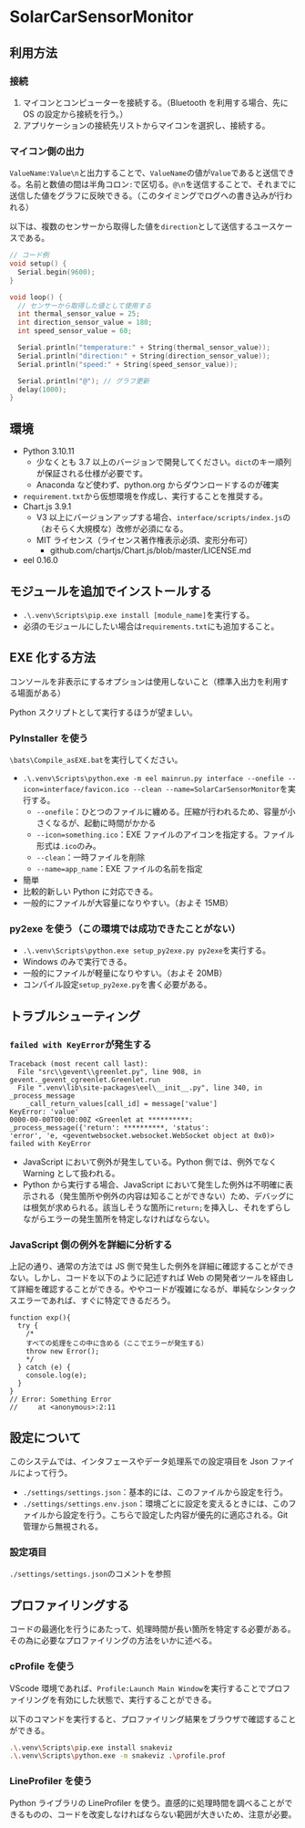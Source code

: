 # SolarCarSensorMonitor

## 利用方法

### 接続

1. マイコンとコンピューターを接続する。（Bluetooth を利用する場合、先に OS の設定から接続を行う。）
2. アプリケーションの接続先リストからマイコンを選択し、接続する。

### マイコン側の出力

`ValueName:Value\n`と出力することで、`ValueName`の値が`Value`であると送信できる。名前と数値の間は半角コロン`:`で区切る。`@\n`を送信することで、それまでに送信した値をグラフに反映できる。（このタイミングでログへの書き込みが行われる）

以下は、複数のセンサーから取得した値を`direction`として送信するユースケースである。

```cpp
// コード例
void setup() {
  Serial.begin(9600);
}

void loop() {
  // センサーから取得した値として使用する
  int thermal_sensor_value = 25;
  int direction_sensor_value = 180;
  int speed_sensor_value = 60;

  Serial.println("temperature:" + String(thermal_sensor_value));
  Serial.println("direction:" + String(direction_sensor_value));
  Serial.println("speed:" + String(speed_sensor_value));

  Serial.println("@"); // グラフ更新
  delay(1000);
}
```

## 環境

- Python 3.10.11
  - 少なくとも 3.7 以上のバージョンで開発してください。`dict`のキー順列が保証される仕様が必要です。
  - Anaconda など使わず、python.org からダウンロードするのが確実
- `requirement.txt`から仮想環境を作成し、実行することを推奨する。
- Chart.js 3.9.1
  - V3 以上にバージョンアップする場合、`interface/scripts/index.js`の（おそらく大規模な）改修が必須になる。
  - MIT ライセンス（ライセンス著作権表示必須、変形分布可）
    - github.com/chartjs/Chart.js/blob/master/LICENSE.md
- eel 0.16.0

## モジュールを追加でインストールする

- `.\.venv\Scripts\pip.exe install [module_name]`を実行する。
- 必須のモジュールにしたい場合は`requirements.txt`にも追加すること。

## EXE 化する方法

コンソールを非表示にするオプションは使用しないこと（標準入出力を利用する場面がある）

Python スクリプトとして実行するほうが望ましい。

### PyInstaller を使う

`\bats\Compile_asEXE.bat`を実行してください。

- `.\.venv\Scripts\python.exe -m eel mainrun.py interface --onefile --icon=interface/favicon.ico --clean --name=SolarCarSensorMonitor`を実行する。
  - `--onefile`：ひとつのファイルに纏める。圧縮が行われるため、容量が小さくなるが、起動に時間がかかる
  - `--icon=something.ico`：EXE ファイルのアイコンを指定する。ファイル形式は`.ico`のみ。
  - `--clean`：一時ファイルを削除
  - `--name=app_name`：EXE ファイルの名前を指定
- 簡単
- 比較的新しい Python に対応できる。
- 一般的にファイルが大容量になりやすい。（およそ 15MB）

### py2exe を使う（この環境では成功できたことがない）

- `.\.venv\Scripts\python.exe setup_py2exe.py py2exe`を実行する。
- Windows のみで実行できる。
- 一般的にファイルが軽量になりやすい。（およそ 20MB）
- コンパイル設定`setup_py2exe.py`を書く必要がある。

## トラブルシューティング

### `failed with KeyError`が発生する

```error:console
Traceback (most recent call last):
  File "src\\gevent\\greenlet.py", line 908, in gevent._gevent_cgreenlet.Greenlet.run
  File ".venv\lib\site-packages\eel\__init__.py", line 340, in _process_message
    _call_return_values[call_id] = message['value']
KeyError: 'value'
0000-00-00T00:00:00Z <Greenlet at **********: _process_message({'return': **********, 'status':
'error', 'e, <geventwebsocket.websocket.WebSocket object at 0x0)> failed with KeyError
```

- JavaScript において例外が発生している。Python 側では、例外でなく Warning として扱われる。
- Python から実行する場合、JavaScript において発生した例外は不明確に表示される（発生箇所や例外の内容は知ることができない）ため、デバッグには根気が求められる。該当しそうな箇所に`return;`を挿入し、それをずらしながらエラーの発生箇所を特定しなければならない。

### JavaScript 側の例外を詳細に分析する

上記の通り、通常の方法では JS 側で発生した例外を詳細に確認することができない。しかし、コードを以下のように記述すれば Web の開発者ツールを経由して詳細を確認することができる。ややコードが複雑になるが、単純なシンタックスエラーであれば、すぐに特定できるだろう。

```js:example
function exp(){
  try {
    /*
    すべての処理をこの中に含める（ここでエラーが発生する）
    throw new Error();
    */
  } catch (e) {
    console.log(e);
  }
}
// Error: Something Error
//     at <anonymous>:2:11
```

## 設定について

このシステムでは、インタフェースやデータ処理系での設定項目を Json ファイルによって行う。

- `./settings/settings.json`：基本的には、このファイルから設定を行う。
- `./settings/settings.env.json`：環境ごとに設定を変えるときには、このファイルから設定を行う。こちらで設定した内容が優先的に適応される。Git 管理から無視される。

### 設定項目

`./settings/settings.json`のコメントを参照

## プロファイリングする

コードの最適化を行うにあたって、処理時間が長い箇所を特定する必要がある。その為に必要なプロファイリングの方法をいかに述べる。

### cProfile を使う

VScode 環境であれば、`Profile:Launch Main Window`を実行することでプロファイリングを有効にした状態で、実行することができる。

以下のコマンドを実行すると、プロファイリング結果をブラウザで確認することができる。

```sh
.\.venv\Scripts\pip.exe install snakeviz
.\.venv\Scripts\python.exe -m snakeviz .\profile.prof
```

### LineProfiler を使う

Python ライブラリの LineProfiler を使う。直感的に処理時間を調べることができるものの、コードを改変しなければならない範囲が大きいため、注意が必要。
